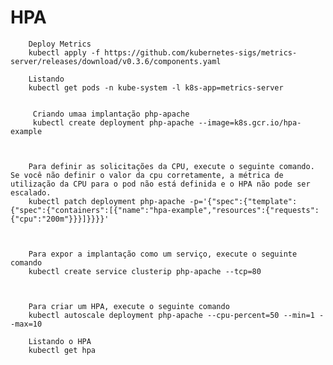 # HPA
		Deploy Metrics
		kubectl apply -f https://github.com/kubernetes-sigs/metrics-server/releases/download/v0.3.6/components.yaml
		
		Listando	
		kubectl get pods -n kube-system -l k8s-app=metrics-server
		
		
		 Criando umaa implantação php-apache
		 kubectl create deployment php-apache --image=k8s.gcr.io/hpa-example


	
		Para definir as solicitações da CPU, execute o seguinte comando. Se você não definir o valor da cpu corretamente, a métrica de utilização da CPU para o pod não está definida e o HPA não pode ser escalado.
		kubectl patch deployment php-apache -p='{"spec":{"template":{"spec":{"containers":[{"name":"hpa-example","resources":{"requests":{"cpu":"200m"}}}]}}}}'
		
		
		
		Para expor a implantação como um serviço, execute o seguinte comando
		kubectl create service clusterip php-apache --tcp=80
		
		
		
		Para criar um HPA, execute o seguinte comando
		kubectl autoscale deployment php-apache --cpu-percent=50 --min=1 --max=10
		
		Listando o HPA
		kubectl get hpa

